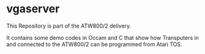 # vgaserver

This Repository is part of the ATW800/2 delivery.

It contains some demo codes in Occam and C that
show how Transputers in and connected to the ATW800/2
can be programmed from Atari TOS.


